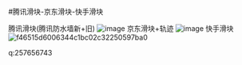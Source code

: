 #腾讯滑块-京东滑块-快手滑块



腾讯滑块(腾讯防水墙新+旧)
![image](https://github.com/xmydjx/tx-jd-/assets/47141266/f1f6fc35-add4-4346-9908-d4e06dc53695)
京东滑块+轨迹
![image](https://github.com/xmydjx/tx-jd-/assets/47141266/2d31c536-ebf8-425b-a936-1ca23f2a4408)
快手滑块
![f46515d6006344c1bc02c32250597ba0](https://github.com/xmydjx/tx-jd-/assets/47141266/9a145538-77b4-4e28-94de-943334c2496d)

q:257656743
